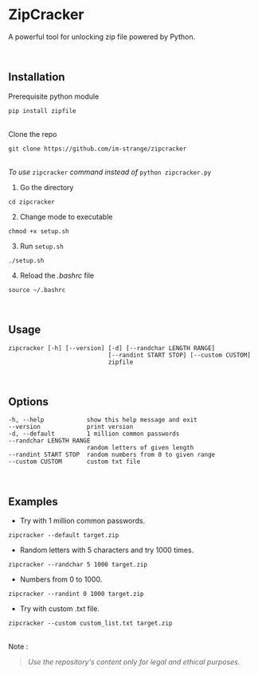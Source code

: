 # ZipCracker
A powerful tool for unlocking zip file powered by Python.

&nbsp;  
## Installation

Prerequisite python module
```
pip install zipfile
```

&nbsp;  
Clone the repo
```
git clone https://github.com/im-strange/zipcracker
```

&nbsp;   
*To use* `zipcracker` *command instead of* `python zipcracker.py`
1. Go the directory 
```
cd zipcracker
```
2. Change mode to executable
  ```
  chmod +x setup.sh
  ```
3. Run `setup.sh`
  ```
  ./setup.sh
  ```
4. Reload the *.bashrc* file
  ```
  source ~/.bashrc
  ```

&nbsp;  
## Usage
```
zipcracker [-h] [--version] [-d] [--randchar LENGTH RANGE]
                            [--randint START STOP] [--custom CUSTOM]
                            zipfile
```

&nbsp;  
## Options
```
-h, --help            show this help message and exit
--version             print version
-d, --default         1 million common passwords
--randchar LENGTH RANGE
                      random letters of given length
--randint START STOP  random numbers from 0 to given range
--custom CUSTOM       custom txt file
```

&nbsp;  
## Examples
- Try with 1 million common passwords. 
```
zipcracker --default target.zip
```
- Random letters with 5 characters and try 1000 times. 
```
zipcracker --randchar 5 1000 target.zip
```
- Numbers from 0 to 1000.
```
zipcracker --randint 0 1000 target.zip
```
- Try with custom .txt file.
```
zipcracker --custom custom_list.txt target.zip
```

&nbsp;   
Note :
> *Use the repository's content only for legal and ethical purposes.*
